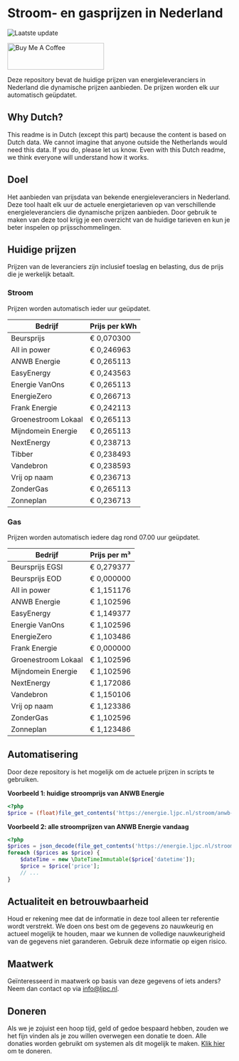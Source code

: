 # Stroom- en gasprijzen in Nederland

![Laatste update](https://img.shields.io/badge/laatste%20update-2024--03--20%2003%3A00%20CET-brightgreen)

<a href="https://www.buymeacoffee.com/Lars-" target="_blank"><img src="https://cdn.buymeacoffee.com/buttons/v2/default-orange.png" alt="Buy Me A Coffee" height="60" style="height: 60px !important;width: 217px !important;" ></a>

Deze repository bevat de huidige prijzen van energieleveranciers in Nederland die dynamische prijzen aanbieden. De prijzen worden elk uur automatisch geüpdatet.

## Why Dutch?

This readme is in Dutch (except this part) because the content is based on Dutch data. We cannot imagine that anyone outside the Netherlands would need this data. If you do, please let us know. Even with this Dutch readme, we think
everyone will understand how it works.

## Doel

Het aanbieden van prijsdata van bekende energieleveranciers in Nederland. Deze tool haalt elk uur de actuele energietarieven op van verschillende energieleveranciers die dynamische prijzen aanbieden. Door gebruik te maken van deze tool
krijg je een overzicht van de huidige tarieven en kun je beter inspelen op prijsschommelingen.

## Huidige prijzen

Prijzen van de leveranciers zijn inclusief toeslag en belasting, dus de prijs die je werkelijk betaalt.

### Stroom

Prijzen worden automatisch ieder uur geüpdatet.

 Bedrijf | Prijs per kWh 
---------|---------------
Beursprijs | € 0,070300
All in power | € 0,246963
ANWB Energie | € 0,265113
EasyEnergy | € 0,243563
Energie VanOns | € 0,265113
EnergieZero | € 0,266713
Frank Energie | € 0,242113
Groenestroom Lokaal | € 0,265113
Mijndomein Energie | € 0,265113
NextEnergy | € 0,238713
Tibber | € 0,238493
Vandebron | € 0,238593
Vrij op naam | € 0,236713
ZonderGas | € 0,265113
Zonneplan | € 0,236713


### Gas

Prijzen worden automatisch iedere dag rond 07.00 uur geüpdatet.

 Bedrijf | Prijs per m³ 
---------|--------------
Beursprijs EGSI | € 0,279377
Beursprijs EOD | € 0,000000
All in power | € 1,151176
ANWB Energie | € 1,102596
EasyEnergy | € 1,149377
Energie VanOns | € 1,102596
EnergieZero | € 1,103486
Frank Energie | € 0,000000
Groenestroom Lokaal | € 1,102596
Mijndomein Energie | € 1,102596
NextEnergy | € 1,172086
Vandebron | € 1,150106
Vrij op naam | € 1,123386
ZonderGas | € 1,102596
Zonneplan | € 1,123486


## Automatisering

Door deze repository is het mogelijk om de actuele prijzen in scripts te gebruiken.

**Voorbeeld 1: huidige stroomprijs van ANWB Energie**

```php
<?php
$price = (float)file_get_contents('https://energie.ljpc.nl/stroom/anwb-energie-nu.txt');

```

**Voorbeeld 2: alle stroomprijzen van ANWB Energie vandaag**

```php
<?php
$prices = json_decode(file_get_contents('https://energie.ljpc.nl/stroom/all-in-power-vandaag.json'),true);
foreach ($prices as $price) {
    $dateTime = new \DateTimeImmutable($price['datetime']);
    $price = $price['price'];
    // ...
}
```

## Actualiteit en betrouwbaarheid

Houd er rekening mee dat de informatie in deze tool alleen ter referentie wordt verstrekt. We doen ons best om de gegevens zo nauwkeurig en actueel mogelijk te houden, maar we kunnen de volledige nauwkeurigheid van de gegevens niet
garanderen. Gebruik deze informatie op eigen risico.

## Maatwerk

Geïnteresseerd in maatwerk op basis van deze gegevens of iets anders? Neem dan contact op
via [info@ljpc.nl](mailto:info@ljpc.nl?subject=Energie%20prijzen).

## Doneren

Als we je zojuist een hoop tijd, geld of gedoe bespaard hebben, zouden we het fijn vinden als je zou willen overwegen een
donatie te doen. Alle donaties worden gebruikt om systemen als dit mogelijk te
maken. [Klik hier](https://www.buymeacoffee.com/Lars-) om te doneren.
